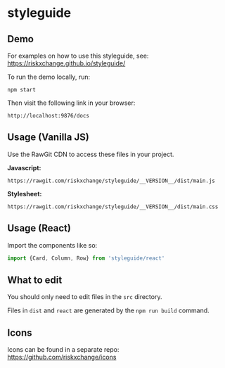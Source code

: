 # styleguide

## Demo

For examples on how to use this styleguide, see: https://riskxchange.github.io/styleguide/

To run the demo locally, run:

```
npm start
```

Then visit the following link in your browser:

```
http://localhost:9876/docs
```

## Usage (Vanilla JS)

Use the RawGit CDN to access these files in your project.

**Javascript:**
```
https://rawgit.com/riskxchange/styleguide/__VERSION__/dist/main.js
```

**Stylesheet:**
```
https://rawgit.com/riskxchange/styleguide/__VERSION__/dist/main.css
```

## Usage (React)

Import the components like so:

```javascript
import {Card, Column, Row} from 'styleguide/react'
```


## What to edit

You should only need to edit files in the `src` directory.

Files in `dist` and `react` are generated by the `npm run build` command.


## Icons

Icons can be found in a separate repo: https://github.com/riskxchange/icons
